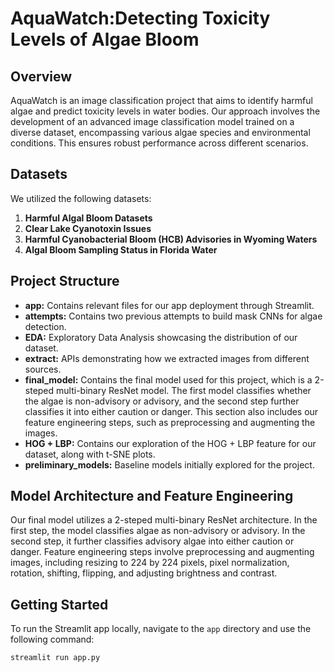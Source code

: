 # AquaWatch:Detecting Toxicity Levels of Algae Bloom

## Overview

AquaWatch is an image classification project that aims to identify harmful algae and predict toxicity levels in water bodies. Our approach involves the development of an advanced image classification model trained on a diverse dataset, encompassing various algae species and environmental conditions. This ensures robust performance across different scenarios.

## Datasets

We utilized the following datasets:

1. **Harmful Algal Bloom Datasets**
2. **Clear Lake Cyanotoxin Issues**
3. **Harmful Cyanobacterial Bloom (HCB) Advisories in Wyoming Waters**
4. **Algal Bloom Sampling Status in Florida Water**

## Project Structure

- **app:** Contains relevant files for our app deployment through Streamlit.
- **attempts:** Contains two previous attempts to build mask CNNs for algae detection.
- **EDA:** Exploratory Data Analysis showcasing the distribution of our dataset.
- **extract:** APIs demonstrating how we extracted images from different sources.
- **final_model:** Contains the final model used for this project, which is a 2-steped multi-binary ResNet model. The first model classifies whether the algae is non-advisory or advisory, and the second step further classifies it into either caution or danger. This section also includes our feature engineering steps, such as preprocessing and augmenting the images.
- **HOG + LBP:** Contains our exploration of the HOG + LBP feature for our dataset, along with t-SNE plots.
- **preliminary_models:** Baseline models initially explored for the project.

## Model Architecture and Feature Engineering

Our final model utilizes a 2-steped multi-binary ResNet architecture. In the first step, the model classifies algae as non-advisory or advisory. In the second step, it further classifies advisory algae into either caution or danger. Feature engineering steps involve preprocessing and augmenting images, including resizing to 224 by 224 pixels, pixel normalization, rotation, shifting, flipping, and adjusting brightness and contrast.

## Getting Started

To run the Streamlit app locally, navigate to the `app` directory and use the following command:

```bash
streamlit run app.py


